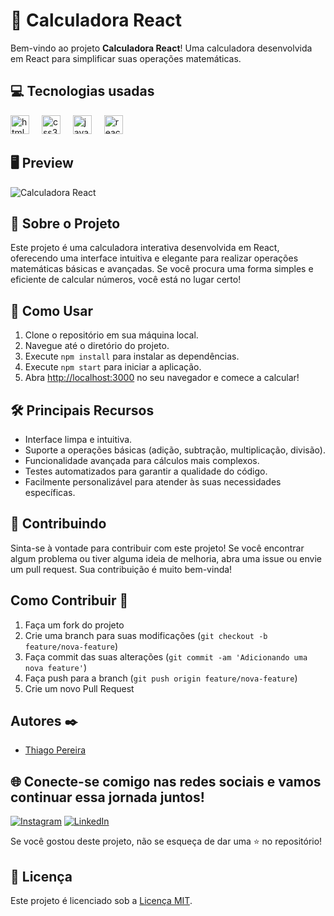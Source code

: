 #   🧮 Calculadora React

Bem-vindo ao projeto **Calculadora React**! Uma calculadora desenvolvida em React para simplificar suas operações matemáticas.

## 💻 Tecnologias usadas
<div>
   <img src="https://cdn.jsdelivr.net/gh/devicons/devicon/icons/html5/html5-original.svg" height="30" alt="html5 logo"  />
   <img width="12" />
   <img src="https://cdn.jsdelivr.net/gh/devicons/devicon/icons/css3/css3-original.svg" height="30" alt="css3 logo"  />
   <img width="12" />
   <img src="https://cdn.jsdelivr.net/gh/devicons/devicon/icons/javascript/javascript-original.svg" height="30" alt="javascript logo"  />
   <img width="12" />
   <img src="https://cdn.jsdelivr.net/gh/devicons/devicon/icons/react/react-original.svg" height="30" alt="react logo" />
   <img width="12" />
</div>

## 🖥 Preview

![Calculadora React](calc.png)

## 🧮 Sobre o Projeto

Este projeto é uma calculadora interativa desenvolvida em React, oferecendo uma interface intuitiva e elegante para realizar operações matemáticas básicas e avançadas. Se você procura uma forma simples e eficiente de calcular números, você está no lugar certo!

## 🚀 Como Usar

1. Clone o repositório em sua máquina local.
2. Navegue até o diretório do projeto.
3. Execute `npm install` para instalar as dependências.
4. Execute `npm start` para iniciar a aplicação.
5. Abra [http://localhost:3000](http://localhost:3000) no seu navegador e comece a calcular!

## 🛠️ Principais Recursos

- Interface limpa e intuitiva.
- Suporte a operações básicas (adição, subtração, multiplicação, divisão).
- Funcionalidade avançada para cálculos mais complexos.
- Testes automatizados para garantir a qualidade do código.
- Facilmente personalizável para atender às suas necessidades específicas.

## 🤝 Contribuindo

Sinta-se à vontade para contribuir com este projeto! Se você encontrar algum problema ou tiver alguma ideia de melhoria, abra uma issue ou envie um pull request. Sua contribuição é muito bem-vinda!

## Como Contribuir 🤝

1. Faça um fork do projeto
2. Crie uma branch para suas modificações (`git checkout -b feature/nova-feature`)
3. Faça commit das suas alterações (`git commit -am 'Adicionando uma nova feature'`)
4. Faça push para a branch (`git push origin feature/nova-feature`)
5. Crie um novo Pull Request

## Autores ✒️

- [Thiago Pereira](https://github.com/thiago-rspereira)

## 🌐 Conecte-se comigo nas redes sociais e vamos continuar essa jornada juntos!

[![Instagram](https://img.shields.io/badge/-Instagram-E4405F?style=flat-square&logo=instagram&logoColor=white)](https://instagram.com/trspereira)
[![LinkedIn](https://img.shields.io/badge/-LinkedIn-0077B5?style=flat-square&logo=linkedin&logoColor=white)](https://www.linkedin.com/in/trspereira)

Se você gostou deste projeto, não se esqueça de dar uma ⭐ no repositório!

## 📄 Licença

Este projeto é licenciado sob a [Licença MIT](LICENSE).


